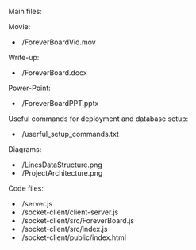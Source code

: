 Main files:

Movie: 
* ./ForeverBoardVid.mov

Write-up: 
* ./ForeverBoard.docx

Power-Point:
* ./ForeverBoardPPT.pptx


Useful commands for deployment and database setup: 
* ./userful_setup_commands.txt


Diagrams:
* ./LinesDataStructure.png
* ./ProjectArchitecture.png


Code files:
* ./server.js
* ./socket-client/client-server.js
* ./socket-client/src/ForeverBoard.js
* ./socket-client/src/index.js
* ./socket-client/public/index.html

